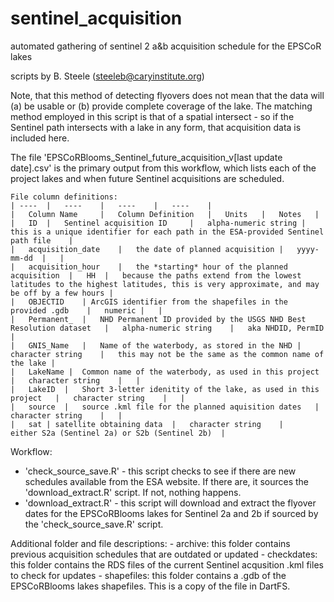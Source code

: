 # sentinel_acquisition
automated gathering of sentinel 2 a&b acquisition schedule for the EPSCoR lakes

scripts by B. Steele (steeleb@caryinstitute.org)

Note, that this method of detecting flyovers does not mean that the data will (a) be usable or (b) provide complete coverage of the lake. The matching method employed in this script is that of a spatial intersect - so if the Sentinel path intersects with a lake in any form, that acquisition data is included here. 

The file 'EPSCoRBlooms_Sentinel_future_acquisition_v[last update date].csv' is the primary output from this workflow, which lists each of the project lakes and when future Sentinel acquisitions are scheduled.

    File column definitions:
    | ----  |   ----    |   ----    |   ----    |
    |   Column Name     |   Column Definition   |   Units   |   Notes   |
    |   ID	|   Sentinel acquisition ID     |   alpha-numeric string |  this is a unique identifier for each path in the ESA-provided Sentinel path file    |
    |   acquisition_date	|   the date of planned acquisition |   yyyy-mm-dd  |   |
    |   acquisition_hour	|   the *starting* hour of the planned acquisition  |   HH  |   because the paths extend from the lowest latitudes to the highest latitudes, this is very approximate, and may be off by a few hours |
    |   OBJECTID	| ArcGIS identifier from the shapefiles in the provided .gdb    |   numeric |   |
    |   Permanent_	|   NHD Permanent ID provided by the USGS NHD Best Resolution dataset   |   alpha-numeric string    |   aka NHDID, PermID   |
    |   GNIS_Name	|   Name of the waterbody, as stored in the NHD |   character string    |   this may not be the same as the common name of the lake |
    |   LakeName |  Common name of the waterbody, as used in this project   |   character string    |   |
    |   LakeID  |   Short 3-letter idenitity of the lake, as used in this project   |   character string    |   |
    |   source	|   source .kml file for the planned aquisition dates   |   character string    |   |
    |   sat | satellite obtaining data  |   character string    |    either S2a (Sentinel 2a) or S2b (Sentinel 2b)  |


Workflow:
 - 'check_source_save.R' - this script checks to see if there are new schedules available from the ESA website. If there are, it sources the 'download_extract.R' script. If not, nothing happens.
 - 'download_extract.R' - this script will download and extract the flyover dates for the EPSCoRBlooms lakes for Sentinel 2a and 2b if sourced by the 'check_source_save.R' script.


Additional folder and file descriptions:
    - archive: this folder contains previous acquisition schedules that are outdated or updated
    - checkdates: this folder contains the RDS files of the current Sentinel acqusition .kml files to check for updates
    - shapefiles: this folder contains a .gdb of the EPSCoRBlooms lakes shapefiles. This is a copy of the file in DartFS.


